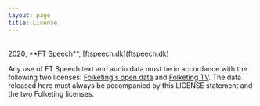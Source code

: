 ```yaml
---
layout: page
title: License
---
```

<br>
2020, **FT Speech**, [ftspeech.dk](ftspeech.dk)

Any use of FT Speech text and audio data must be in accordance with the following two licenses: [Folketing's open data](https://www.ft.dk/da/dokumenter/aabne_data#290AB29F56C54AC88474BC53393A3AE0) and [Folketing TV](https://www.ft.dk/da/aktuelt/tv-fra-folketinget/deling-og-rettigheder). The data released here must always be accompanied by this LICENSE statement and the two Folketing licenses.
